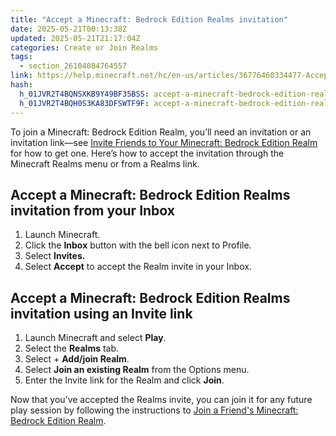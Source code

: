 ```yaml
---
title: "Accept a Minecraft: Bedrock Edition Realms invitation"
date: 2025-05-21T00:13:38Z
updated: 2025-05-21T21:17:04Z
categories: Create or Join Realms
tags:
  - section_26104084764557
link: https://help.minecraft.net/hc/en-us/articles/36776460334477-Accept-a-Minecraft-Bedrock-Edition-Realms-invitation
hash:
  h_01JVR2T4BQNSXKB9Y49BF35BSS: accept-a-minecraft-bedrock-edition-realms-invitation-from-your-inbox
  h_01JVR2T4BQH0S3KA83DFSWTF9F: accept-a-minecraft-bedrock-edition-realms-invitation-using-an-invite-link
---
```


To join a Minecraft: Bedrock Edition Realm, you’ll need an invitation or an invitation link—see [Invite Friends to Your Minecraft: Bedrock Edition Realm](./Invite-Friends-to-Your-Minecraft-Bedrock-Edition-Realm.md) for how to get one. Here’s how to accept the invitation through the Minecraft Realms menu or from a Realms link.

## Accept a Minecraft: Bedrock Edition Realms invitation from your Inbox

1.  Launch Minecraft.
2.  Click the **Inbox** button with the bell icon next to Profile.
3.  Select **Invites.**
4.  Select **Accept** to accept the Realm invite in your Inbox.

## Accept a Minecraft: Bedrock Edition Realms invitation using an Invite link

1.  Launch Minecraft and select **Play**.
2.  Select the **Realms** tab.
3.  Select + **Add/join Realm**.
4.  Select **Join an existing Realm** from the Options menu.
5.  Enter the Invite link for the Realm and click **Join**.

Now that you’ve accepted the Realms invite, you can join it for any future play session by following the instructions to [Join a Friend's Minecraft: Bedrock Edition Realm](./Join-a-Friend-s-Minecraft-Bedrock-Edition-Realm.md).
